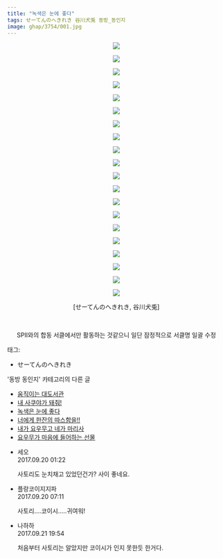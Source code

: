 ```yaml
---
title: "녹색은 눈에 좋다"
tags: せーてんのへきれき 谷川犬兎 동방_동인지
image: ghap/3754/001.jpg
---
```

<div class="article">
<p style="text-align: center; clear: none; float: none;"><img src="{{ site.nasurl }}/ghap/3754/001.jpg"/></p>
<p style="text-align: center; clear: none; float: none;"><img src="{{ site.nasurl }}/ghap/3754/002.jpg"/></p>
<p style="text-align: center; clear: none; float: none;"><img src="{{ site.nasurl }}/ghap/3754/003.jpg"/></p>
<p style="text-align: center; clear: none; float: none;"><img src="{{ site.nasurl }}/ghap/3754/004.jpg"/></p>
<p style="text-align: center; clear: none; float: none;"><img src="{{ site.nasurl }}/ghap/3754/005.jpg"/></p>
<p style="text-align: center; clear: none; float: none;"><img src="{{ site.nasurl }}/ghap/3754/006.jpg"/></p>
<p style="text-align: center; clear: none; float: none;"><img src="{{ site.nasurl }}/ghap/3754/007.jpg"/></p>
<p style="text-align: center; clear: none; float: none;"><img src="{{ site.nasurl }}/ghap/3754/008.jpg"/></p>
<p style="text-align: center; clear: none; float: none;"><img src="{{ site.nasurl }}/ghap/3754/009.jpg"/></p>
<p style="text-align: center; clear: none; float: none;"><img src="{{ site.nasurl }}/ghap/3754/010.jpg"/></p>
<p style="text-align: center; clear: none; float: none;"><img src="{{ site.nasurl }}/ghap/3754/011.jpg"/></p>
<p style="text-align: center; clear: none; float: none;"><img src="{{ site.nasurl }}/ghap/3754/012.jpg"/></p>
<p style="text-align: center; clear: none; float: none;"><img src="{{ site.nasurl }}/ghap/3754/013.jpg"/></p>
<p style="text-align: center; clear: none; float: none;"><img src="{{ site.nasurl }}/ghap/3754/014.jpg"/></p>
<p style="text-align: center; clear: none; float: none;"><img src="{{ site.nasurl }}/ghap/3754/015.jpg"/></p>
<p style="text-align: center; clear: none; float: none;"><img src="{{ site.nasurl }}/ghap/3754/016.jpg"/></p>
<p style="text-align: center; clear: none; float: none;"><img src="{{ site.nasurl }}/ghap/3754/017.jpg"/></p>
<p style="text-align: center; clear: none; float: none;"><img src="{{ site.nasurl }}/ghap/3754/018.jpg"/></p>
<p style="text-align: center; clear: none; float: none;"><img src="{{ site.nasurl }}/ghap/3754/019.jpg"/></p>
<p style="text-align: center; clear: none; float: none;"><img src="{{ site.nasurl }}/ghap/3754/020.jpg"/></p>
<p style="text-align: center; clear: none; float: none;">[せーてんのへきれき, 谷川犬兎]</p>
<p style="text-align: center; clear: none; float: none;"><br/></p>
<p style="text-align: center; clear: none; float: none;">SPII와의 합동 서클에서만 활동하는 것같으니 일단 잠정적으로 서클명 일괄 수정</p>
</div><div class="tagTrail">
<p>태그: </p>
<ul>
<li>せーてんのへきれき</li>
</ul>
</div><div class="another">
<p>'동방 동인지' 카테고리의 다른 글</p>
<ul>
<li><a href="/2017-09-20-ghap_3760">움직이는 대도서관</a></li>
<li><a href="/2017-09-20-ghap_3757">내 사쿠야가 돼줘!</a></li>
<li><a href="/2017-09-20-ghap_3754">녹색은 눈에 좋다</a></li>
<li><a href="/2017-09-15-ghap_3720">너에게 한잔의 따스함을!!</a></li>
<li><a href="/2017-09-13-ghap_3710">내가 요우무고 네가 마리사</a></li>
<li><a href="/2017-09-13-ghap_3709">요우무가 마음에 들어하는 선물</a></li>
</ul>
</div><div class="cb_module cb_fluid">
<div class="cb_wrt cb_profile">
<div class="comment">
<ul>
<li class="cb_thumb_off" id="comment15086493">
<div class="cb_comment_area">
<div class="cb_info_area">
<div class="cb_section">
<span class="cb_nick_name">세오</span>
</div>
<div class="cb_section">
<span class="cb_date">2017.09.20 01:22 </span>
</div>
</div>
<div class="cb_dsc_comment">
<p class="cb_dsc">
											사토리도 눈치채고 있었던건가? 사이 좋네요.
										</p>
</div>
</div></li>
<li class="cb_thumb_off" id="comment15086659">
<div class="cb_comment_area">
<div class="cb_info_area">
<div class="cb_section">
<span class="cb_nick_name">플랑코이지지파</span>
</div>
<div class="cb_section">
<span class="cb_date">2017.09.20 07:11 </span>
</div>
</div>
<div class="cb_dsc_comment">
<p class="cb_dsc">
											사토리....코이시.....귀여워!
										</p>
</div>
</div></li>
<li class="cb_thumb_off" id="comment15087902">
<div class="cb_comment_area">
<div class="cb_info_area">
<div class="cb_section">
<span class="cb_nick_name">나하하</span>
</div>
<div class="cb_section">
<span class="cb_date">2017.09.21 19:54 </span>
</div>
</div>
<div class="cb_dsc_comment">
<p class="cb_dsc">
											처음부터 사토리는 알았지만 코이시가 인지 못한듯 한거다.
										</p>
</div>
</div></li>
</ul>
</div>
</div><!-- commentList close -->
</div>